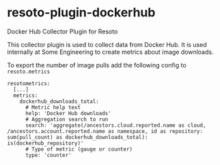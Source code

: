 # resoto-plugin-dockerhub
Docker Hub Collector Plugin for Resoto

This collector plugin is used to collect data from Docker Hub. It is used internally at Some Engineering to create metrics about image downloads.

To export the number of image pulls add the following config to `resoto.metrics`
```
resotometrics:
  [...]
  metrics:
    dockerhub_downloads_total:
      # Metric help text
      help: 'Docker Hub downloads'
      # Aggregation search to run
      search: 'aggregate(/ancestors.cloud.reported.name as cloud, /ancestors.account.reported.name as namespace, id as repository: sum(pull_count) as dockerhub_downloads_total): is(dockerhub_repository)'
      # Type of metric (gauge or counter)
      type: 'counter'
```
